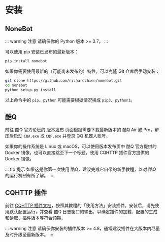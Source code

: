 # 安装

## NoneBot

::: warning 注意
请确保你的 Python 版本 >= 3.7。
:::

可以使用 pip 安装已发布的最新版本：

```bash
pip install nonebot
```

如果你需要使用最新的（可能尚未发布的）特性，可以克隆 Git 仓库后手动安装：

```bash
git clone https://github.com/richardchien/nonebot.git
cd nonebot
python setup.py install
```

以上命令中的 `pip`、`python` 可能需要根据情况换成 `pip3`、`python3`。

## 酷Q

前往 酷Q 官方论坛的 [版本发布](https://cqp.cc/b/news) 页面根据需要下载最新版本的 酷Q Air 或 Pro，解压后启动 `CQA.exe` 或 `CQP.exe` 并登录 QQ 机器人账号。

如果你的操作系统是 Linux 或 macOS，可以使用版本发布页中 酷Q 官方提供的 Docker 镜像，也可以直接跳至下一个标题，使用 CQHTTP 插件官方提供的 Docker 镜像。

::: tip 提示
如果这是你第一次使用 酷Q，建议完成它自带的新手教程，以对 酷Q 的运行机制有所了解。
:::

## CQHTTP 插件

前往 [CQHTTP 插件文档](https://cqhttp.cc/docs/)，按照其教程的「使用方法」安装插件。安装后，请先使用默认配置运行，并查看 酷Q 日志窗口的输出，以确定插件的加载、配置的生成和读取、插件版本等符合预期。

::: warning 注意
请确保你安装的插件版本 >= 4.8，通常建议插件在大版本内尽量及时升级至最新版本。
:::
